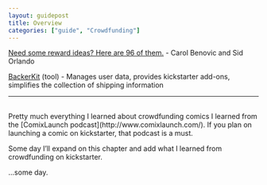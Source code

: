 ```yaml
---
layout: guidepost
title: Overview
categories: ["guide", "Crowdfunding"]
---
```


[Need some reward ideas? Here are 96 of them.](https://www.kickstarter.com/blog/need-some-reward-ideas-here-are-96-of-them) - Carol Benovic and Sid Orlando

[BackerKit](https://www.backerkit.com/) (tool) - Manages user data, provides kickstarter add-ons, simplifies the collection of shipping information

<hr><br>
Pretty much everything I learned about crowdfunding comics I learned from the [ComixLaunch podcast](http://www.comixlaunch.com/). If you plan on launching a comic on kickstarter, that podcast is a must.

Some day I’ll expand on this chapter and add what I learned from crowdfunding on kickstarter.

…some day.

